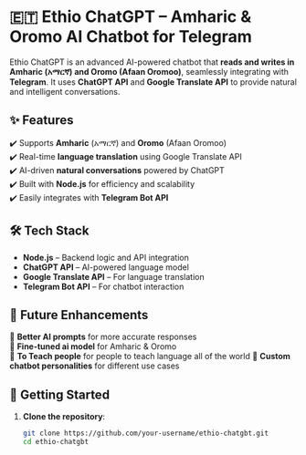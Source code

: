 # 🇪🇹 Ethio ChatGPT – Amharic & Oromo AI Chatbot for Telegram  

Ethio ChatGPT is an advanced AI-powered chatbot that **reads and writes in Amharic (አማርኛ) and Oromo (Afaan Oromoo)**, seamlessly integrating with **Telegram**. It uses **ChatGPT API** and **Google Translate API** to provide natural and intelligent conversations.  

## ✨ Features  
✔️ Supports **Amharic** (አማርኛ) and **Oromo** (Afaan Oromoo)  
✔️ Real-time **language translation** using Google Translate API  
✔️ AI-driven **natural conversations** powered by ChatGPT  
✔️ Built with **Node.js** for efficiency and scalability  
✔️ Easily integrates with **Telegram Bot API**  

## 🛠️ Tech Stack  
- **Node.js** – Backend logic and API integration  
- **ChatGPT API** – AI-powered language model  
- **Google Translate API** – For language translation  
- **Telegram Bot API** – For chatbot interaction  

## 📌 Future Enhancements  
🔹 **Better AI prompts** for more accurate responses  
🔹 **Fine-tuned ai model** for Amharic & Oromo  
🔹 **To Teach people** for people to teach language all of the world
🔹  **Custom chatbot personalities** for different use cases  

## 🚀 Getting Started  
1. **Clone the repository**:  
   ```bash
   git clone https://github.com/your-username/ethio-chatgbt.git
   cd ethio-chatgbt
